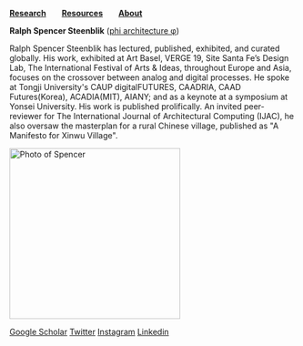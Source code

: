 **[Research](https://steenblikrs.github.io/2021-Spring-Studio/Research)** &nbsp; &nbsp; &nbsp;        **[Resources](https://steenblikrs.github.io/2021-Spring-Studio/Resources)**  &nbsp; &nbsp; &nbsp;    **[About](https://steenblikrs.github.io/2021-Spring-Studio/About)**

**Ralph Spencer Steenblik** ([phi architecture φ](https://phi.archi))

Ralph Spencer Steenblik has lectured, published, exhibited, and curated globally. His work, exhibited at Art Basel, VERGE 19, Site Santa Fe’s Design Lab, The International Festival of Arts & Ideas, throughout Europe and Asia, focuses on the crossover between analog and digital processes. He spoke at Tongji University's CAUP digitalFUTURES, CAADRIA, CAAD Futures(Korea), ACADIA(MIT), AIANY; and as a keynote at a symposium at Yonsei University. His work is published prolifically. An invited peer-reviewer for The International Journal of Architectural Computing (IJAC), he also oversaw the masterplan for a rural Chinese village, published as "A Manifesto for Xinwu Village".


<a href="https://phi.archi"><img alt="Photo of Spencer" src="https://raw.githubusercontent.com/steenblikrs/2021-Spring-Studio/gh-pages/Steenblik/Steenblik.gif" width="300"></a>


[Google Scholar](https://scholar.google.com/citations?user=a2dmZpQAAAAJ&hl=en)  [Twitter](https://twitter.com/steenblikrs) [Instagram](www.instagram.com/steenblikrs) [Linkedin](https://www.linkedin.com/in/steenblikrs)


<br/><br/><br/>


